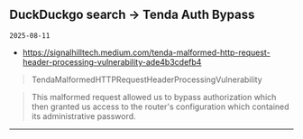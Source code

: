 ## DuckDuckgo search -> Tenda Auth Bypass
`2025-08-11`

* https://signalhilltech.medium.com/tenda-malformed-http-request-header-processing-vulnerability-ade4b3cdefb4

<blockquote>
 TendaMalformedHTTPRequestHeaderProcessingVulnerability
</blockquote>
<blockquote>
This malformed request allowed us to bypass authorization which then granted us access to the router's configuration which contained its administrative password.
</blockquote>

---

